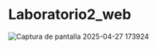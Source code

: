 # Laboratorio2_web

![Captura de pantalla 2025-04-27 173924](https://github.com/user-attachments/assets/6bc05df7-76d2-4e50-a993-bcb53dd81cd9)
